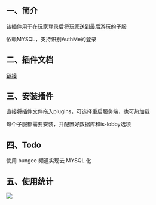 ## 一、简介

该插件用于在玩家登录后将玩家送到最后游玩的子服

依赖MYSQL，支持识别AuthMe的登录

## 二、插件文档

[链接](https://plugin.sandtripper.cn/SandBackLastServer/)

## 三、安装插件

直接将插件文件拖入plugins，可选择重启服务端，也可热加载

每个子服都需要安装，并配置好数据库和is-lobby选项

## 四、Todo

使用 bungee 频道实现去 MYSQL 化

## 五、使用统计

![](https://bstats.org/signatures/bukkit/SandBackLastServer.svg)